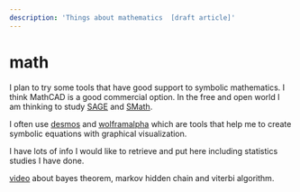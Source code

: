 ```yaml
---
description: 'Things about mathematics  [draft article]'
---
```


# math

I plan to try some tools that have good support to symbolic mathematics. I think MathCAD is a good commercial option. In the free and open world I am thinking to study [SAGE](http://www.sagemath.org/) and [SMath](https://en.smath.com/view/SMathStudio/summary).

I often use [desmos](https://www.desmos.com/) and [wolframalpha](https://www.wolframalpha.com) which are tools that help me to create symbolic equations with graphical visualization.

I have lots of info I would like to retrieve and put here including statistics studies I have done.

[video](https://youtu.be/kqSzLo9fenk) about bayes theorem, markov hidden chain and viterbi algorithm.



